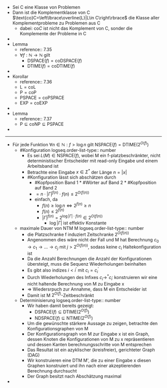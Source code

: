 - Sei C eine Klasse von Problemen
- Dann ist die Komplementklasse von C $\text{co}C=\left\lbrace\overline{L}|L\in C\right\rbrace$ die Klasse aller Komplementprobleme zu Problemen aus C
	- dabei: $\text{co}C$ ist nicht das Komplement von C, sonder die Komplemente der Probleme in C
-
- Lemma
	- reference:: 7.35
	- $\forall f:\mathbb{N}\rightarrow\mathbb{N}$ gilt
		- $\text{DSPACE}\left(f\right)=\text{coDSPACE}\left(f\right)$
		- $\text{DTIME}\left(f\right)=\text{coDTIME}\left(f\right)$
-
- Korollar
	- reference:: 7.36
	- $\text{L}=\text{coL}$
	- $\text{P}=\text{coP}$
	- $\text{PSPACE}=\text{coPSPACE}$
	- $\text{EXP}=\text{coEXP}$
-
- Lemma
	- reference:: 7.37
	- $\text{P}\subseteq\text{coNP}\subseteq\text{PSPACE}$
-
- ---
- Für jede Funktion $\forall n\in\mathbb{N}:f>\log n$ gilt $\text{NSPACE}\left(f\right)=\text{DTIME}\left(2^{O\left(f\right)}\right)$
	- \#Konfiguration
	  logseq.order-list-type:: number
		- Es sei $L\left(M\right)\in\text{NSPACE}\left(f\right)$, wobei M ein f-platzbeschränkter, nicht deterministischer Entscheider mit read-only Eingabe und einem Arbeitsband ist
		- Betrachte eine Eingabe $x\in\Sigma^{\ast}$ der Länge $n=\left|x\right|$
		- \#Konfiguration lässt sich abschätzen durch
			- \#Kopfposition Band 1 * \#Wörter auf Band 2 * \#Kopfposition auf Band 2
			- $=n\cdot\left|\Gamma\right|^{f\left(n\right)}\cdot f\left(n\right)\leq2^{O\left(f\left(n\right)\right)}$
			- einfach, da
				- $f\left(n\right)\geq\log n\Leftrightarrow2^{f\left(n\right)}\geq n$
				- $f\left(n\right)\leq2^{f\left(n\right)}$
				- $\left|\Gamma\right|^{f\left(n\right)}=2^{\log\left|\Gamma\right|\cdot f\left(n\right)}\in2^{O\left(f\left(n\right)\right)}$
					- $\log\left|\Gamma\right|$ ist effektiv Konstante
	- maximale Dauer von NTM M
	  logseq.order-list-type:: number
		- die Platzschranke f induziert Zeitschranke $2^{O\left(f\left(n\right)\right)}$
		- Angenommen dies wäre nicht der Fall und M hat Berechnung $c_0\rightarrow c_1\rightarrow...\rightarrow c_{j}$ mit $j>2^{O\left(f\left(n\right)\right)}$, sodass keine $c_{i}$ Haltekonfiguration ist
		- Da die Anzahl Berechnungen die Anzahl der Konfigurationen übersteigt, muss die Sequenz Wiederholungen beinhalten
		- Es gibt also indizes $i<i^{\prime}$ mit $c_{i}=c_{i}^{\prime}$
		- Durch Wiederholungen des Infixes $c_{i}\rightarrow^{\ast}c_{i^{\prime}}$ konstruieren wir eine nicht haltende Berechnung von M zu Eingabe x
		- => Wiedersrpuch zur Annahme, dass M ein Entscheider ist
		- Damit ist M $2^{O\left(f\right)}$-Zeitbeschränkt
	- Determinisierung
	  logseq.order-list-type:: number
		- Wir haben damit bereits gezeigt:
			- $\text{DSPACE}\left(f\right)\subseteq\text{DTIME}\left(2^{O\left(f\right)}\right)$
			- $\text{NDSPACE}\left(f\right)\subseteq\text{NTIME}\left(2^{O\left(f\right)}\right)$
		- Um die gewünschte stärkere Aussage zu zeigen, betrachte den Konfigurationsgraphen von M
		- Der Konfigurationsgraph von M zur Eingabe x ist ein Graph, dessen Knoten die Konfigurationen von M zu x repräsentieren und dessen Kanten berechnungsschritte von M entsprechen
		- Das Resultat ist ein azyklischer (kreisfreier), gerichteter Graph (DAG)
		- Wir konstruieren eine DTM M', die zu einer Eingabe x diesen Graphen konstruiert und ihn nach einer akzeptierenden Berechnung durchsucht
		- Der Graph besitzt nach Abschätzung maximal
-